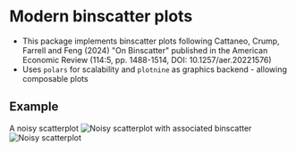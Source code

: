 # Modern binscatter plots

* This package implements binscatter plots following Cattaneo, Crump, Farrell and Feng (2024) "On Binscatter" published in the American Economic Review (114:5, pp. 1488-1514, DOI: 10.1257/aer.20221576) 
* Uses ``polars`` for scalability and ``plotnine`` as graphics backend - allowing composable plots

## Example
A noisy scatterplot
![Noisy scatterplot](docs/images/scatterplot.png)
with associated binscatter
![Noisy scatterplot](docs/images/binscatter_plot.png)